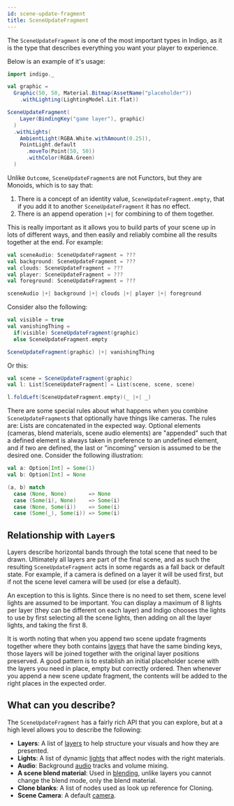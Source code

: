```yaml
---
id: scene-update-fragment
title: SceneUpdateFragment
---
```


The `SceneUpdateFragment` is one of the most important types in Indigo, as it is the type that describes everything you want your player to experience.

Below is an example of it's usage:

```scala mdoc:silent
import indigo._

val graphic =
  Graphic(50, 50, Material.Bitmap(AssetName("placeholder"))
    .withLighting(LightingModel.Lit.flat))

SceneUpdateFragment(
    Layer(BindingKey("game layer"), graphic)
  )
  .withLights(
    AmbientLight(RGBA.White.withAmount(0.25)),
    PointLight.default
      .moveTo(Point(50, 50))
      .withColor(RGBA.Green)
  )
```

Unlike `Outcome`, `SceneUpdateFragment`s are not Functors, but they are Monoids, which is to say that:

1. There is a concept of an identity value, `SceneUpdateFragment.empty`, that if you add it to another `SceneUpdateFragment` it has no effect.
2. There is an append operation `|+|` for combining to of them together.

This is really important as it allows you to build parts of your scene up in lots of different ways, and then easily and reliably combine all the results together at the end. For example:

```scala
val sceneAudio: SceneUpdateFragment = ???
val background: SceneUpdateFragment = ???
val clouds: SceneUpdateFragment = ???
val player: SceneUpdateFragment = ???
val foreground: SceneUpdateFragment = ???

sceneAudio |+| background |+| clouds |+| player |+| foreground
```

Consider also the following:

```scala mdoc:silent
val visible = true
val vanishingThing =
  if(visible) SceneUpdateFragment(graphic)
  else SceneUpdateFragment.empty

SceneUpdateFragment(graphic) |+| vanishingThing
```

Or this:

```scala mdoc:silent
val scene = SceneUpdateFragment(graphic)
val l: List[SceneUpdateFragment] = List(scene, scene, scene)

l.foldLeft(SceneUpdateFragment.empty)(_ |+| _)
```

There are some special rules about what happens when you combine `SceneUpdateFragment`s that optionally have things like cameras. The rules are: Lists are concatenated in the expected way. Optional elements (cameras, blend materials, scene audio elements) are "appended" such that a defined element is always taken in preference to an undefined element, and if two are defined, the last or "incoming" version is assumed to be the desired one. Consider the following illustration:

```scala mdoc:silent
val a: Option[Int] = Some(1)
val b: Option[Int] = None

(a, b) match
  case (None, None)       => None
  case (Some(i), None)    => Some(i)
  case (None, Some(i))    => Some(i)
  case (Some(_), Some(i)) => Some(i)
```

## Relationship with `Layer`s

Layers describe horizontal bands through the total scene that need to be drawn. Ultimately all layers are part of the final scene, and as such the resulting `SceneUpdateFragment` acts in some regards as a fall back or default state. For example, if a camera is defined on a layer it will be used first, but if not the scene level camera will be used (or else a default).

An exception to this is lights. Since there is no need to set them, scene level lights are assumed to be important. You can display a maximum of 8 lights per layer (they can be different on each layer) and Indigo chooses the lights to use by first selecting all the scene lights, then adding on all the layer lights, and taking the first 8.

It is worth noting that when you append two scene update fragments together where they both contains [layers](layers.md) that have the same binding keys, those layers will be joined together with the original layer positions preserved. A good pattern is to establish an initial placeholder scene with the layers you need in place, empty but correctly ordered. Then whenever you append a new scene update fragment, the contents will be added to the right places in the expected order.

## What can you describe?

The `SceneUpdateFragment` has a fairly rich API that you can explore, but at a high level allows you to describe the following:

- **Layers**: A list of [layers](layers.md) to help structure your visuals and how they are presented.
- **Lights**: A list of dynamic [lights](lighting.md) that affect nodes with the right materials.
- **Audio**: Background [audio](audio.md) tracks and volume mixing.
- **A scene blend material**: Used in [blending](shaders/blending.md), unlike layers you cannot change the blend mode, only the blend material.
- **Clone blanks**: A list of nodes used as look up reference for Cloning.
- **Scene Camera**: A default [camera](camera.md).
